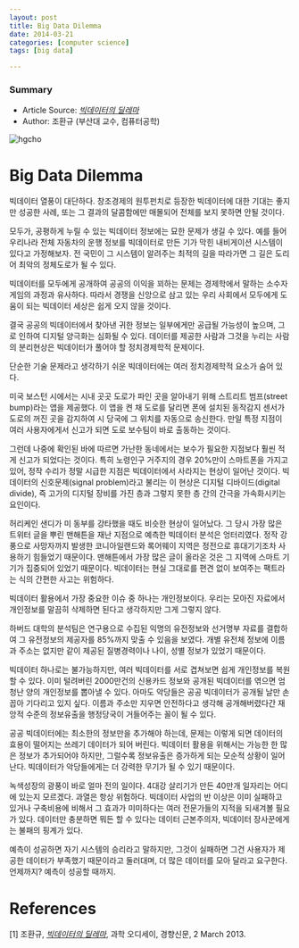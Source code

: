 ```yaml
---
layout: post
title: Big Data Dilemma
date: 2014-03-21
categories: [computer science]
tags: [big data]

---
```


### Summary

* Article Source: [*빅데이터의 딜레마*](http://news.khan.co.kr/kh_news/khan_art_view.html?artid=201403022028505)  
* Author: 조환규 (부산대 교수, 컴퓨터공학)

![hgcho](http://sungsoo.github.com/images/hgcho.jpg)

# Big Data Dilemma
빅데이터 열풍이 대단하다. 창조경제의 원투펀치로 등장한 빅데이터에 대한 기대는 좋지만 성공한 사례, 또는 그 결과의 달콤함에만 매몰되어 전체를 보지 못하면 안될 것이다. 



모두가, 공평하게 누릴 수 있는 빅데이터 정보에는 묘한 문제가 생길 수 있다. 예를 들어 우리나라 전체 자동차의 운행 정보를 빅데이터로 만든 기가 막힌 내비게이션 시스템이 있다고 가정해보자. 전 국민이 그 시스템이 알려주는 최적의 길을 따라가면 그 길은 도리어 최악의 정체도로가 될 수 있다.

빅데이터를 모두에게 공개하여 공공의 이익을 꾀하는 문제는 경제학에서 말하는 소수자 게임의 과정과 유사하다. 따라서 경쟁을 신앙으로 삼고 있는 우리 사회에서 모두에게 도움이 되는 빅데이터 세상은 쉽게 오지 않을 것이다. 

결국 공공의 빅데이터에서 찾아낸 귀한 정보는 일부에게만 공급될 가능성이 높으며, 그로 인하여 디지털 양극화는 심화될 수 있다. 데이터를 제공한 사람과 그것을 누리는 사람의 분리현상은 빅데이터가 풀어야 할 정치경제학적 문제이다.

단순한 기술 문제라고 생각하기 쉬운 빅데이터에는 여러 정치경제학적 요소가 숨어 있다. 

미국 보스턴 시에서는 시내 곳곳 도로가 파인 곳을 알아내기 위해 스트리트 범프(street bump)라는 앱을 제공했다. 이 앱을 켠 채 도로를 달리면 폰에 설치된 동작감지 센서가 도로의 꺼진 곳을 감지하여 시 당국에 그 위치를 자동으로 송신한다. 만일 특정 지점이 여러 사용자에게서 신고가 되면 도로 보수팀이 바로 출동하는 것이다. 

그런데 나중에 확인된 바에 따르면 가난한 동네에서는 보수가 필요한 지점보다 훨씬 적게 신고가 되었다는 것이다. 특히 노령인구 거주지의 경우 20%만이 스마트폰을 가지고 있어, 정작 수리가 정말 시급한 지점은 빅데이터에서 사라지는 현상이 일어난 것이다. 빅데이터의 신호문제(signal problem)라고 불리는 이 현상은 디지털 디바이드(digital divide), 즉 고가의 디지털 장비를 가진 층과 그렇지 못한 층 간의 간극을 가속화시키는 요인이다.

허리케인 샌디가 미 동부를 강타했을 때도 비슷한 현상이 일어났다. 그 당시 가장 많은 트위터 글을 뿌린 맨해튼을 재난 지점으로 예측한 빅데이터 분석은 엉터리였다. 정작 강풍으로 사망자까지 발생한 코니아일랜드와 록어웨이 지역은 정전으로 휴대기기조차 사용하기 힘들었기 때문이다. 맨해튼에서 가장 많은 글이 올라온 것은 그 지역에 스마트 기기가 집중되어 있었기 때문이다. 빅데이터는 현실 그대로를 편견 없이 보여주는 팩트라는 식의 간편한 사고는 위험하다.

빅데이터 활용에서 가장 중요한 이슈 중 하나는 개인정보이다. 우리는 모아진 자료에서 개인정보를 말끔히 삭제하면 된다고 생각하지만 그게 그렇지 않다. 

하버드 대학의 분석팀은 연구용으로 수집된 익명의 유전정보와 선거명부 자료를 결합하여 그 유전정보의 제공자를 85%까지 맞출 수 있음을 보였다. 개별 유전체 정보에 이름과 주소는 없지만 같이 제공된 질병경력이나 나이, 성별 정보가 있었기 때문이다. 

빅데이터 하나로는 불가능하지만, 여러 빅데이터를 서로 겹쳐보면 쉽게 개인정보를 복원할 수 있다. 이미 털려버린 2000만건의 신용카드 정보와 공개된 빅데이터를 엮으면 엄청난 양의 개인정보를 뽑아낼 수 있다. 아마도 악당들은 공공 빅데이터가 공개될 날만 손꼽아 기다리고 있지 싶다. 이름과 주소만 지우면 안전하다고 생각해 공개해버렸다간 재앙적 수준의 정보유출을 행정당국이 거들어주는 꼴이 될 수 있다.

공공 빅데이터에는 최소한의 정보만을 추가해야 하는데, 문제는 이렇게 되면 데이터의 효용이 떨어지는 쓰레기 데이터가 되어 버린다. 빅데이터 활용을 위해서는 가능한 한 많은 정보가 추가되어야 하지만, 그럴수록 정보유출은 증가하게 되는 모순적 상황이 일어난다. 빅데이터가 악당들에게는 더 강력한 무기가 될 수 있기 때문이다.

녹색성장의 광풍이 바로 얼마 전의 일이다. 4대강 살리기가 만든 40만개 일자리는 어디에 있는지 모르겠다. 과열은 항상 위험하다. 빅데이터 사업의 반 이상은 이미 실패하고 있거나 구축비용에 비해서 그 효과가 미미하다는 여러 전문가들의 지적을 되새겨볼 필요가 있다. 데이터만 충분하면 뭐든 할 수 있다는 데이터 근본주의자, 빅데이터 장사꾼에게는 불패의 핑계가 있다. 

예측이 성공하면 자기 시스템의 승리라고 말하지만, 그것이 실패하면 그건 사용자가 제공한 데이터가 부족했기 때문이라고 둘러대며, 더 많은 데이터를 모아 달라고 요구한다. 언제까지? 예측이 성공할 때까지.


# References
[1] 조환규, [*빅데이터의 딜레마*](http://news.khan.co.kr/kh_news/khan_art_view.html?artid=201403022028505), 과학 오디세이, 경향신문, 2 March 2013.
